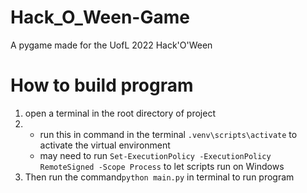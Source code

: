 # Hack_O_Ween-Game
A pygame made for the UofL 2022 Hack'O'Ween 


# How to build program
1. open a terminal in the root directory of project
2. - run this in command in the terminal ```.venv\scripts\activate``` to activate the virtual environment
    - may need to run ```Set-ExecutionPolicy -ExecutionPolicy RemoteSigned -Scope Process``` to let scripts run on Windows
3. Then run the command```python main.py``` in terminal to run program

